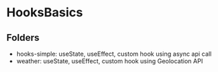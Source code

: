 # HooksBasics 

## Folders
- hooks-simple: useState, useEffect, custom hook using async api call
- weather: useState, useEffect, custom hook using Geolocation API
